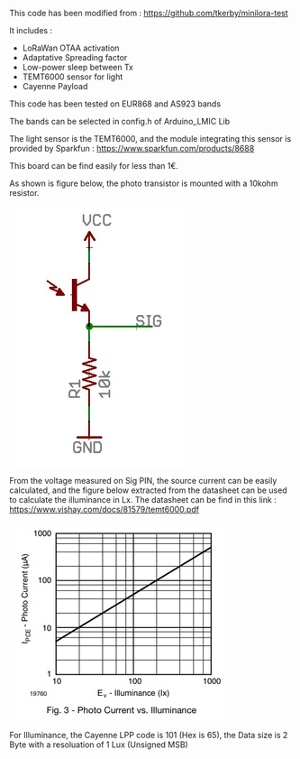 This code has been modified from : https://github.com/tkerby/minilora-test

It includes :

* LoRaWan OTAA activation
* Adaptative Spreading factor
* Low-power sleep between Tx 
* TEMT6000 sensor for light
* Cayenne Payload

This code has been tested on EUR868 and AS923 bands

The bands can be selected in config.h of Arduino_LMIC Lib

The light sensor is the TEMT6000, and the module integrating this sensor is provided by Sparkfun : https://www.sparkfun.com/products/8688

This board can be find easily for less than 1€.

As shown is figure below, the photo transistor is mounted with a 10kohm resistor.

<img src="https://github.com/FabienFerrero/UCA_Board/blob/master/documents/pictures/TEMT6000_sch.png">


From the voltage measured on Sig PIN, the source current can be easily calculated, and the figure below extracted from the datasheet can be used to calculate the illuminance in Lx.
The datasheet can be find in this link : https://www.vishay.com/docs/81579/temt6000.pdf


<img src="https://github.com/FabienFerrero/UCA_Board/blob/master/documents/pictures/TEMT6000_lx.jpg">

For Illuminance, the Cayenne LPP code is 101 (Hex is 65), the Data size is 2 Byte with a resoluation of 1 Lux (Unsigned MSB)




